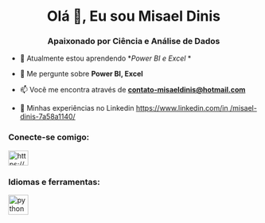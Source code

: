 <h1 align="center">Olá 👋, Eu sou Misael Dinis</h1>
<h3 align="center">Apaixonado por Ciência e Análise de Dados</h3>

- 🌱 Atualmente estou aprendendo **Power BI e Excel* *

- 💬 Me pergunte sobre **Power BI, Excel**

- 📫 Você me encontra através de **contato-misaeldinis@hotmail.com**

- 📄 Minhas experiências no Linkedin [https://www.linkedin.com/in /misael-dinis-7a58a1140/](https://www.linkedin.com/in/misael-dinis-7a58a1140/)

<h3 align="left">Conecte-se comigo:</h3>
<p align="left" ">
<a href="https://linkedin.com/in/https://www.linkedin.com/in/misael-dinis-7a58a1140/" target="blank"><img align="center" src ="https://raw.githubusercontent.com/rahuldkjain/github-profile-readme-generator/master/src/images/icons/Social/linked-in-alt.svg" alt="https://www.linkedin .com/in/misael-dinis-7a58a1140/" height="30" width="40" /></a> </p> <h3
align="left">Idiomas e ferramentas:</h3>
<p alinhar="esquerda"> <a href="https://www.python.org" target="_blank" rel="noreferrer"> <img src="https://raw.githubusercontent.com/devicons/devicon /master/icons/python/python-original.svg" alt="python" width="40" height="40"/> </a> </p>

<!---
MisaelDinis/MisaelDinis is a ✨ special ✨ repository because its `README.md` (this file) appears on your GitHub profile.
You can click the Preview link to take a look at your changes.
--->
